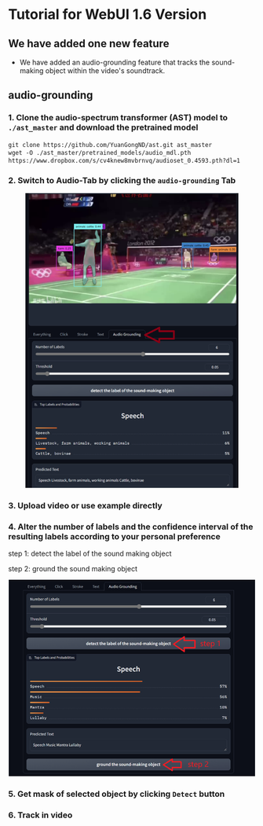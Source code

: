 # Tutorial for WebUI 1.6 Version
## We have added one new feature
- We have added an audio-grounding feature that tracks the sound-making object within the video's soundtrack.


## audio-grounding
### 1. Clone the audio-spectrum transformer (AST) model to `./ast_master` and download the pretrained model
```
git clone https://github.com/YuanGongND/ast.git ast_master
wget -O ./ast_master/pretrained_models/audio_mdl.pth https://www.dropbox.com/s/cv4knew8mvbrnvq/audioset_0.4593.pth?dl=1
```

### 2. Switch to Audio-Tab by clicking the `audio-grounding` Tab

<p align="center">
<img src="./img/audio_tab.jpg" height="600">
</p>

### 3. Upload video or use example directly

### 4. Alter the number of labels and the confidence interval of the resulting labels according to your personal preference

step 1: detect the label of the sound making object

step 2: ground the sound making object

<p align="center">
<img src="./img/grounding-tab.jpg" height="400">
</p>

### 5. Get mask of selected object by clicking `Detect` button

### 6. Track in video